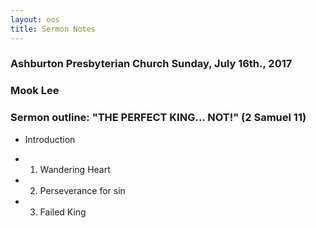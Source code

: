 ```yaml
---
layout: oos
title: Sermon Notes
---
```

### Ashburton Presbyterian Church Sunday, July 16th., 2017

### Mook Lee

### Sermon outline: "THE PERFECT KING... NOT!" (2 Samuel 11)
 
* Introduction

* 1. Wandering Heart

* 2. Perseverance for sin

* 3. Failed King
